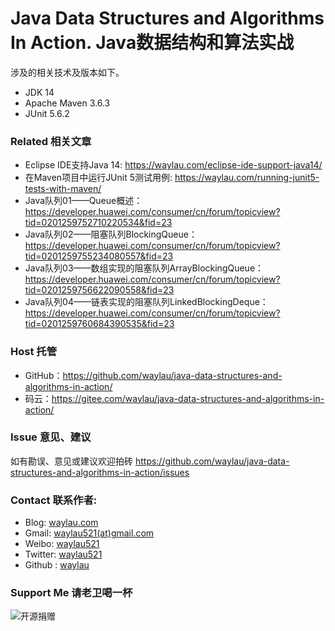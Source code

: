 # Java Data Structures and Algorithms In Action. Java数据结构和算法实战


涉及的相关技术及版本如下。

* JDK 14
* Apache Maven 3.6.3
* JUnit 5.6.2

### Related 相关文章

* Eclipse IDE支持Java 14: <https://waylau.com/eclipse-ide-support-java14/>
* 在Maven项目中运行JUnit 5测试用例: <https://waylau.com/running-junit5-tests-with-maven/>
* Java队列01——Queue概述：<https://developer.huawei.com/consumer/cn/forum/topicview?tid=0201259752710220534&fid=23>
* Java队列02——阻塞队列BlockingQueue：<https://developer.huawei.com/consumer/cn/forum/topicview?tid=0201259755234080557&fid=23>
* Java队列03——数组实现的阻塞队列ArrayBlockingQueue：<https://developer.huawei.com/consumer/cn/forum/topicview?tid=0201259756622090558&fid=23>
* Java队列04——链表实现的阻塞队列LinkedBlockingDeque：<https://developer.huawei.com/consumer/cn/forum/topicview?tid=0201259760684390535&fid=23>


### Host 托管

* GitHub：<https://github.com/waylau/java-data-structures-and-algorithms-in-action/>
* 码云：<https://gitee.com/waylau/java-data-structures-and-algorithms-in-action/>

### Issue 意见、建议

如有勘误、意见或建议欢迎拍砖 <https://github.com/waylau/java-data-structures-and-algorithms-in-action/issues>

### Contact 联系作者:

* Blog: [waylau.com](https://waylau.com)
* Gmail: [waylau521(at)gmail.com](mailto:waylau521@gmail.com)
* Weibo: [waylau521](http://weibo.com/waylau521)
* Twitter: [waylau521](https://twitter.com/waylau521)
* Github : [waylau](https://github.com/waylau)

### Support Me 请老卫喝一杯

![开源捐赠](https://waylau.com/images/showmethemoney-sm.jpg)

